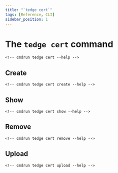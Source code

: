 ```yaml
---
title: "`tedge cert`"
tags: [Reference, CLI]
sidebar_position: 1
---
```


# The `tedge cert` command

```console
<!-- cmdrun tedge cert --help -->
```

## Create

```console
<!-- cmdrun tedge cert create --help -->
```

## Show

```console
<!-- cmdrun tedge cert show --help -->
```

## Remove

```console
<!-- cmdrun tedge cert remove --help -->
```

## Upload

```console
<!-- cmdrun tedge cert upload --help -->
```
